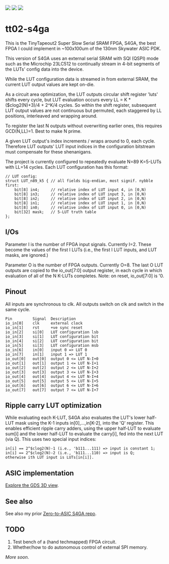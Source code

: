 ![](../../workflows/gds/badge.svg) ![](../../workflows/docs/badge.svg) ![](../../workflows/test/badge.svg)

# tt02-s4ga

This is the TinyTapeout2 Super Slow Serial SRAM FPGA, S4GA, the best
FPGA I could implement in ~100x100um of the 130nm Skywater ASIC PDK.

This version of S4GA uses an external serial SRAM with SQI (QSPI) mode
such as the Microchip 23LC512 to continually stream in 4-bit segments
of the LUTs' config data into the device.

While the LUT configuration data is streamed in from external SRAM,
the current LUT output values are kept on-die.

As a circuit area optimization, the LUT outputs circular shift register
'luts' shifts every cycle, but LUT evaluation occurs every LL = K *
($clog2(N)+3)/4 + 2^K/4 cycles.  So within the shift register, subsequent
LUT output values are not continuous but permuted, each staggered by LL
positions, interleaved and wrapping around.

To register the last N outputs without overwriting earlier ones, this
requires GCD(N,LL)=1. Best to make N prime.

A given LUT output's index increments / wraps around to 0, each cycle.
Therefore LUT outputs' LUT input indices in the configuration bitstream
must compensate for these shenanigans.

The project is currently configured to repeatedly evaluate N=89 K=5-LUTs with LL=14 cycles.
Each LUT configuration has this format:

    // LUT config:
    struct LUT_n89_k5 { // all fields big-endian, most signif. nybble first:
        bit[8] in4;     // relative index of LUT input 4, in [0,N)
        bit[8] in3;     // relative index of LUT input 3, in [0,N)
        bit[8] in2;     // relative index of LUT input 2, in [0,N)
        bit[8] in1;     // relative index of LUT input 1, in [0,N)
        bit[8] in0;     // relative index of LUT input 0, in [0,N)
        bit[32] mask;   // 5-LUT truth table
    };

## I/Os

Parameter I is the number of FPGA input signals. Currently I=2.
These become the values of the first I LUTs
(i.e., the first I LUT inputs, and LUT masks, are ignored.)

Parameter O is the number of FPGA outputs. Currently O=8.
The last O LUT outputs are copied to the io_out[7:0] output register,
in each cycle in which evaluation of all of the N K-LUTs completes.
Note: on reset, io_out[7:0] is '0.

## Pinout

All inputs are synchronous to clk.
All outputs switch on clk and switch in the same cycle.

    Pin         Signal  Description
    io_in[0]    clk     external clock
    io_in[1]    rst     +ve sync reset
    io_in[2]    si[0]   LUT configuration lsb
    io_in[3]    si[1]   LUT configuration bit
    io_in[4]    si[2]   LUT configuration bit
    io_in[5]    si[3]   LUT configuration msb
    io_in[6]    in[0]   input 0 => LUT 0
    io_in[7]    in[1]   input 1 => LUT 1
    io_out[0]   out[0]  output 0 <= LUT N-I+0
    io_out[1]   out[1]  output 1 <= LUT N-I+1
    io_out[2]   out[2]  output 2 <= LUT N-I+2
    io_out[3]   out[3]  output 3 <= LUT N-I+3
    io_out[4]   out[4]  output 4 <= LUT N-I+4
    io_out[5]   out[5]  output 5 <= LUT N-I+5
    io_out[6]   out[6]  output 6 <= LUT N-I+6
    io_out[7]   out[7]  output 7 <= LUT N-I+7

## Ripple carry LUT optimization

While evaluating each K-LUT, S4GA also evaluates the LUT's lower half-LUT
mask using the K-1 inputs in[0],...,in[K-2], into the 'Q' register.
This enables efficient ripple carry adders, using the upper half-LUT
to evaluate sum[i] and the lower half-LUT to evaluate the carry[i],
fed into the next LUT (via Q).  This uses two special input indices:

    in[i] == 2^$clog2(N)-1 (i.e., 'b111...111) => input is constant 1;
    in[i] == 2^$clog2(N)-2 (i.e., 'b111...110) => input is Q;
    otherwise ith LUT input is LUTs[in[i]].

## ASIC implementation

[Explore the GDS 3D view](https://grayresearch.github.io/tt02-s4ga).

## See also

See also my prior [Zero-to-ASIC S4GA repo](https://github.com/grayresearch/s4ga).

## TODO

1. Test bench of a (hand techmapped) FPGA circuit.
2. Whether/how to do autonomous control of external SPI memory.

_More soon_.
